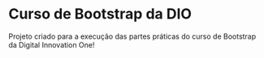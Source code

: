# Curso de Bootstrap da DIO
Projeto criado para a execução das partes práticas do curso de Bootstrap da Digital Innovation One!
